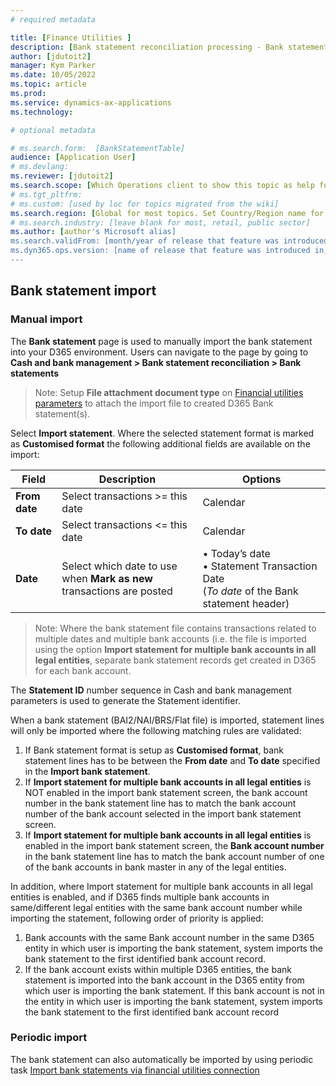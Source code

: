 ```yaml
---
# required metadata

title: [Finance Utilities ]
description: [Bank statement reconciliation processing - Bank statement import ]
author: [jdutoit2]
manager: Kym Parker
ms.date: 10/05/2022
ms.topic: article
ms.prod: 
ms.service: dynamics-ax-applications
ms.technology: 

# optional metadata

# ms.search.form:  [BankStatementTable]
audience: [Application User]
# ms.devlang: 
ms.reviewer: [jdutoit2]
ms.search.scope: [Which Operations client to show this topic as help for, to be set by content strategist, see list here: https://microsoft.sharepoint.com/teams/DynDoc/_layouts/15/WopiFrame.aspx?sourcedoc={23419e1c-eb64-42e9-aa9b-79875b428718}&action=edit&wd=target%28Core%20Dynamics%20AX%20CP%20requirements%2Eone%7C4CC185C0%2DEFAA%2D42CD%2D94B9%2D8F2A45E7F61A%2FVersions%20list%20for%20docs%20topics%7CC14BE630%2D5151%2D49D6%2D8305%2D554B5084593C%2F%29]
# ms.tgt_pltfrm: 
# ms.custom: [used by loc for topics migrated from the wiki]
ms.search.region: [Global for most topics. Set Country/Region name for localizations]
# ms.search.industry: [leave blank for most, retail, public sector]
ms.author: [author's Microsoft alias]
ms.search.validFrom: [month/year of release that feature was introduced in, in format yyyy-mm-dd]
ms.dyn365.ops.version: [name of release that feature was introduced in, see list here: https://microsoft.sharepoint.com/teams/DynDoc/_layouts/15/WopiFrame.aspx?sourcedoc={23419e1c-eb64-42e9-aa9b-79875b428718}&action=edit&wd=target%28Core%20Dynamics%20AX%20CP%20requirements%2Eone%7C4CC185C0%2DEFAA%2D42CD%2D94B9%2D8F2A45E7F61A%2FVersions%20list%20for%20docs%20topics%7CC14BE630%2D5151%2D49D6%2D8305%2D554B5084593C%2F%29]
---
```


## Bank statement import 

### Manual import
The **Bank statement** page  is used to manually import the bank statement into your D365 environment. 
Users can navigate to the page by going to **Cash and bank management > Bank statement reconciliation > Bank statements**

> Note: Setup **File attachment document type** on [Financial utilities parameters](../../Setup/CASH-AND-BANK-MANAGEMENT/Finance-utilities-parameters.md) to attach the import file to created D365 Bank statement(s).

Select **Import statement**.
Where the selected statement format is marked as **Customised format** the following additional fields are available on the import:

| **Field**        | **Description**                                               | Options
|-                 |-                                                              |-
| **From date**    | Select transactions >= this date                              | Calendar
| **To date**      | Select transactions <= this date                              | Calendar
| **Date**         | Select which date to use when **Mark as new** <br> transactions are posted | •	Today’s date <br> •	Statement Transaction Date <br> (_To date_ of the Bank statement header)

> Note: Where the bank statement file contains transactions related to multiple dates and multiple bank accounts (i.e. the file is imported using the option **Import statement for multiple bank accounts in all legal entities**, separate bank statement records get created in D365 for each bank account. 

The **Statement ID** number sequence in Cash and bank management parameters is used to generate the Statement identifier. 

When a bank statement (BAI2/NAI/BRS/Flat file) is imported, statement lines will only be imported where the following matching rules are validated:  
1.	If Bank statement format is setup as **Customised format**, bank statement lines has to be between the **From date** and **To date** specified in the **Import bank statement**.  
2.	If **Import statement for multiple bank accounts in all legal entities** is NOT enabled in the import bank statement screen, the bank account number in the bank statement line has to match the bank account number of the bank account selected in the import bank statement screen. 
3.	If **Import statement for multiple bank accounts in all legal entities** is enabled in the import bank statement screen, the **Bank account number** in the bank statement line has to match the bank account number of one of the bank accounts in bank master in any of the legal entities. <br>

In addition, where Import statement for multiple bank accounts in all legal entities is enabled, and if D365 finds multiple bank accounts in same/different legal entities with the same bank account number while importing the statement, following order of priority is applied: 
1.	Bank accounts with the same Bank account number in the same D365 entity in which user is importing the bank statement, system imports the bank statement to the first identified bank account record. 
2.	If the bank account exists within multiple D365 entities, the bank statement is imported into the bank account in the D365 entity from which user is importing the bank statement. If this bank account is not in the entity in which user is importing the bank statement, system imports the bank statement to the first identified bank account record 

### Periodic import

The bank statement can also automatically be imported by using periodic task [Import bank statements via financial utilities connection](../Setup/CASH-AND-BANK-MANAGEMENT/Bank-statement-import.md)
